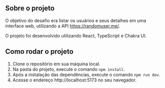 ## Sobre o projeto

O objetivo do desafio era listar os usuários e seus detalhes em uma interface web, utilizando a API https://randomuser.me/.

O projeto foi desenvolvido utilizando React, TypeScript e Chakra UI.

## Como rodar o projeto

1. Clone o repositório em sua máquina local.
2. Na pasta do projeto, execute o comando `npm install`.
3. Após a instalação das dependências, execute o comando `npm run dev`.
4. Acesse o endereço http://localhost:5173 no seu navegador.
